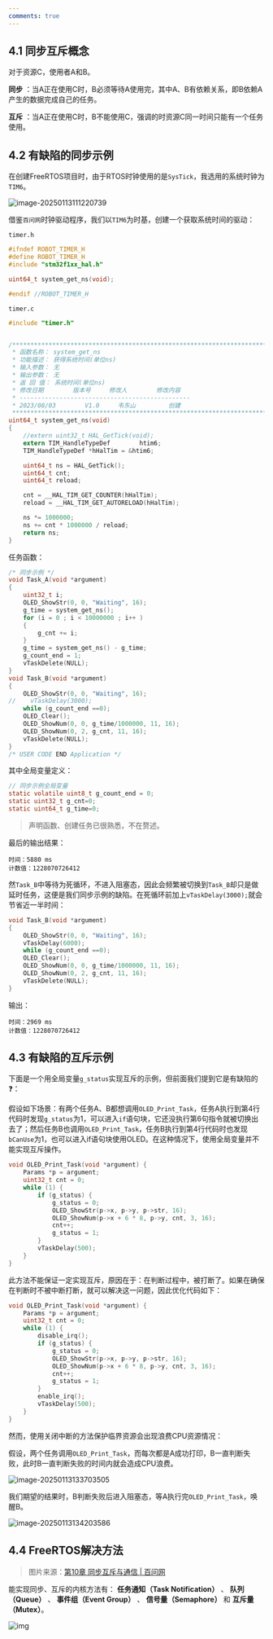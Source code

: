 ```yaml
---
comments: true
---
```


## 4.1 同步互斥概念

对于资源C，使用者A和B。

**同步** ：当A正在使用C时，B必须等待A使用完，其中A、B有依赖关系，即B依赖A产生的数据完成自己的任务。

**互斥** ：当A正在使用C时，B不能使用C，强调的时资源C同一时间只能有一个任务使用。

## 4.2 有缺陷的同步示例

在创建FreeRTOS项目时，由于RTOS时钟使用的是`SysTick`，我选用的系统时钟为`TIM6`。

![image-20250113111220739](4.%E5%90%8C%E6%AD%A5%E4%BA%92%E6%96%A5/image-20250113111220739.png)

借鉴`百问网`时钟驱动程序，我们以`TIM6`为时基，创建一个获取系统时间的驱动：

`timer.h`

```C
#ifndef ROBOT_TIMER_H
#define ROBOT_TIMER_H
#include "stm32f1xx_hal.h"

uint64_t system_get_ns(void);

#endif //ROBOT_TIMER_H
```

`timer.c`

```C
#include "timer.h"


/**********************************************************************
 * 函数名称： system_get_ns
 * 功能描述： 获得系统时间(单位ns)
 * 输入参数： 无
 * 输出参数： 无
 * 返 回 值： 系统时间(单位ns)
 * 修改日期        版本号     修改人	      修改内容
 * -----------------------------------------------
 * 2023/08/03	     V1.0	  韦东山	      创建
 ***********************************************************************/
uint64_t system_get_ns(void)
{
    //extern uint32_t HAL_GetTick(void);
    extern TIM_HandleTypeDef        htim6;
    TIM_HandleTypeDef *hHalTim = &htim6;

    uint64_t ns = HAL_GetTick();
    uint64_t cnt;
    uint64_t reload;

    cnt = __HAL_TIM_GET_COUNTER(hHalTim);
    reload = __HAL_TIM_GET_AUTORELOAD(hHalTim);

    ns *= 1000000;
    ns += cnt * 1000000 / reload;
    return ns;
}
```

任务函数：

```C
/* 同步示例 */
void Task_A(void *argument)
{
    uint32_t i;
    OLED_ShowStr(0, 0, "Waiting", 16);
    g_time = system_get_ns();
    for (i = 0 ; i < 10000000 ; i++ )
    {
        g_cnt += i;
    }
    g_time = system_get_ns() - g_time;
    g_count_end = 1;
    vTaskDelete(NULL);
}
void Task_B(void *argument)
{
    OLED_ShowStr(0, 0, "Waiting", 16);
//    vTaskDelay(3000);
    while (g_count_end ==0);
    OLED_Clear();
    OLED_ShowNum(0, 0, g_time/1000000, 11, 16);
    OLED_ShowNum(0, 2, g_cnt, 11, 16);
    vTaskDelete(NULL);
}
/* USER CODE END Application */

```

其中全局变量定义：

```C
// 同步示例全局变量
static volatile uint8_t g_count_end = 0;
static uint32_t g_cnt=0;
static uint64_t g_time=0;
```

> 声明函数、创建任务已很熟悉，不在赘述。

最后的输出结果：

```
时间：5880 ms
计数值：1228070726412
```

然`Task_B`中等待为死循环，不进入阻塞态，因此会频繁被切换到`Task_B`却只是做延时任务，这便是我们同步示例的缺陷。在死循环前加上`vTaskDelay(3000);`就会节省近一半时间：

```C
void Task_B(void *argument)
{
    OLED_ShowStr(0, 0, "Waiting", 16);
    vTaskDelay(6000);
    while (g_count_end ==0);
    OLED_Clear();
    OLED_ShowNum(0, 0, g_time/1000000, 11, 16);
    OLED_ShowNum(0, 2, g_cnt, 11, 16);
    vTaskDelete(NULL);
}
```

输出：

```
时间：2969 ms
计数值：1228070726412
```

## 4.3 有缺陷的互斥示例

下面是一个用全局变量`g_status`实现互斥的示例，但前面我们提到它是有缺陷的❓：

假设如下场景：有两个任务A、B都想调用`OLED_Print_Task`，任务A执行到第4行代码时发现`g_status`为1，可以进入`if`语句块，它还没执行第6句指令就被切换出去了；然后任务B也调用`OLED_Print_Task`，任务B执行到第4行代码时也发现`bCanUse`为1，也可以进入if语句块使用OLED。在这种情况下，使用全局变量并不能实现互斥操作。

```C
void OLED_Print_Task(void *argument) {
    Params *p = argument;
    uint32_t cnt = 0;
    while (1) {
        if (g_status) {
            g_status = 0;
            OLED_ShowStr(p->x, p->y, p->str, 16);
            OLED_ShowNum(p->x + 6 * 8, p->y, cnt, 3, 16);
            cnt++;
            g_status = 1;
        }
        vTaskDelay(500);
    }
}
```

此方法不能保证一定实现互斥，原因在于：在判断过程中，被打断了。如果在确保在判断时不被中断打断，就可以解决这一问题，因此优化代码如下：

```C
void OLED_Print_Task(void *argument) {
    Params *p = argument;
    uint32_t cnt = 0;
    while (1) {
        disable_irq();
        if (g_status) {
            g_status = 0;
            OLED_ShowStr(p->x, p->y, p->str, 16);
            OLED_ShowNum(p->x + 6 * 8, p->y, cnt, 3, 16);
            cnt++;
            g_status = 1;
        }
        enable_irq();
        vTaskDelay(500);
    }
}
```

然而，使用关闭中断的方法保护临界资源会出现浪费CPU资源情况：

假设，两个任务调用`OLED_Print_Task`，而每次都是A成功打印，B一直判断失败，此时B一直判断失败的时间内就会造成CPU浪费。

![image-20250113133703505](4.%E5%90%8C%E6%AD%A5%E4%BA%92%E6%96%A5/image-20250113133703505.png)

我们期望的结果时，B判断失败后进入阻塞态，等A执行完`OLED_Print_Task`，唤醒B。

![image-20250113134203586](4.%E5%90%8C%E6%AD%A5%E4%BA%92%E6%96%A5/image-20250113134203586.png)

## 4.4 FreeRTOS解决方法

> 图片来源：[第10章 同步互斥与通信 | 百问网](https://rtos.100ask.net/zh/FreeRTOS/DShanMCU-F103/chapter10.html#_10-3-各类方法的对比)

能实现同步、互斥的内核方法有： **任务通知（Task Notification）** 、 **队列（Queue）** 、 **事件组（Event Group）** 、 **信号量（Semaphore）** 和 **互斥量（Mutex）**。

![img](4.%E5%90%8C%E6%AD%A5%E4%BA%92%E6%96%A5/image1.png)
